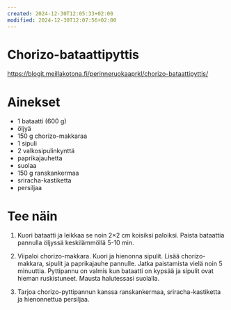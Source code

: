 ```yaml
---
created: 2024-12-30T12:05:33+02:00
modified: 2024-12-30T12:07:56+02:00
---
```


# Chorizo-bataattipyttis

https://blogit.meillakotona.fi/perinneruokaaprkl/chorizo-bataattipyttis/

# Ainekset 

- 1 bataatti (600 g)
- öljyä
- 150 g chorizo-makkaraa
- 1 sipuli
- 2 valkosipulinkynttä
- paprikajauhetta
- suolaa
- 150 g ranskankermaa
- sriracha-kastiketta
- persiljaa

# Tee näin

1. Kuori bataatti ja leikkaa se noin 2×2 cm koisiksi paloiksi. Paista bataattia pannulla öljyssä keskilämmöllä 5-10 min.

1. Viipaloi chorizo-makkara. Kuori ja hienonna sipulit. Lisää chorizo-makkara, sipulit ja paprikajauhe pannulle. Jatka paistamista vielä noin 5 minuuttia. Pyttipannu on valmis kun bataatti on kypsää ja sipulit ovat hieman ruskistuneet. Mausta halutessasi suolalla.

1. Tarjoa chorizo-pyttipannun kanssa ranskankermaa, sriracha-kastiketta ja hienonnettua persiljaa.
